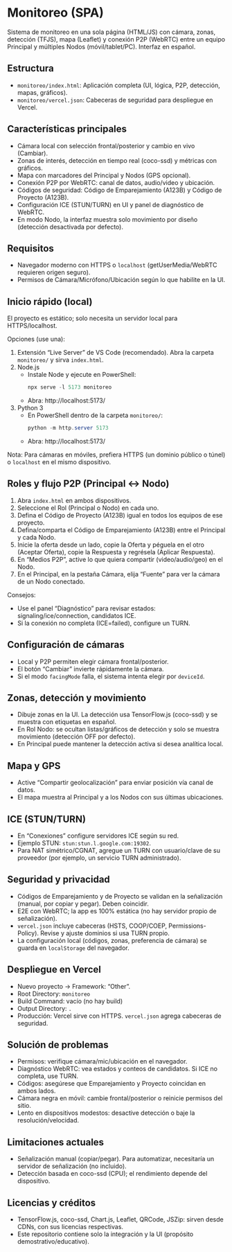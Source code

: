 # Monitoreo (SPA)

Sistema de monitoreo en una sola página (HTML/JS) con cámara, zonas, detección (TFJS), mapa (Leaflet) y conexión P2P (WebRTC) entre un equipo Principal y múltiples Nodos (móvil/tablet/PC). Interfaz en español.

## Estructura
- `monitoreo/index.html`: Aplicación completa (UI, lógica, P2P, detección, mapas, gráficos).
- `monitoreo/vercel.json`: Cabeceras de seguridad para despliegue en Vercel.

## Características principales
- Cámara local con selección frontal/posterior y cambio en vivo (Cambiar).
- Zonas de interés, detección en tiempo real (coco-ssd) y métricas con gráficos.
- Mapa con marcadores del Principal y Nodos (GPS opcional).
- Conexión P2P por WebRTC: canal de datos, audio/video y ubicación.
- Códigos de seguridad: Código de Emparejamiento (A123B) y Código de Proyecto (A123B).
- Configuración ICE (STUN/TURN) en UI y panel de diagnóstico de WebRTC.
- En modo Nodo, la interfaz muestra solo movimiento por diseño (detección desactivada por defecto).

## Requisitos
- Navegador moderno con HTTPS o `localhost` (getUserMedia/WebRTC requieren origen seguro).
- Permisos de Cámara/Micrófono/Ubicación según lo que habilite en la UI.

## Inicio rápido (local)
El proyecto es estático; solo necesita un servidor local para HTTPS/localhost.

Opciones (use una):
1) Extensión “Live Server” de VS Code (recomendado). Abra la carpeta `monitoreo/` y sirva `index.html`.
2) Node.js
   - Instale Node y ejecute en PowerShell:
     ```powershell
     npx serve -l 5173 monitoreo
     ```
   - Abra: http://localhost:5173/
3) Python 3
   - En PowerShell dentro de la carpeta `monitoreo/`:
     ```powershell
     python -m http.server 5173
     ```
   - Abra: http://localhost:5173/

Nota: Para cámaras en móviles, prefiera HTTPS (un dominio público o túnel) o `localhost` en el mismo dispositivo.

## Roles y flujo P2P (Principal ↔ Nodo)
1) Abra `index.html` en ambos dispositivos.
2) Seleccione el Rol (Principal o Nodo) en cada uno.
3) Defina el Código de Proyecto (A123B) igual en todos los equipos de ese proyecto.
4) Defina/comparta el Código de Emparejamiento (A123B) entre el Principal y cada Nodo.
5) Inicie la oferta desde un lado, copie la Oferta y péguela en el otro (Aceptar Oferta), copie la Respuesta y regrésela (Aplicar Respuesta).
6) En “Medios P2P”, active lo que quiera compartir (video/audio/geo) en el Nodo.
7) En el Principal, en la pestaña Cámara, elija “Fuente” para ver la cámara de un Nodo conectado.

Consejos:
- Use el panel “Diagnóstico” para revisar estados: signaling/ice/connection, candidatos ICE.
- Si la conexión no completa (ICE=failed), configure un TURN.

## Configuración de cámaras
- Local y P2P permiten elegir cámara frontal/posterior.
- El botón “Cambiar” invierte rápidamente la cámara.
- Si el modo `facingMode` falla, el sistema intenta elegir por `deviceId`.

## Zonas, detección y movimiento
- Dibuje zonas en la UI. La detección usa TensorFlow.js (coco-ssd) y se muestra con etiquetas en español.
- En Rol Nodo: se ocultan listas/gráficos de detección y solo se muestra movimiento (detección OFF por defecto).
- En Principal puede mantener la detección activa si desea analítica local.

## Mapa y GPS
- Active “Compartir geolocalización” para enviar posición vía canal de datos.
- El mapa muestra al Principal y a los Nodos con sus últimas ubicaciones.

## ICE (STUN/TURN)
- En “Conexiones” configure servidores ICE según su red.
- Ejemplo STUN: `stun:stun.l.google.com:19302`.
- Para NAT simétrico/CGNAT, agregue un TURN con usuario/clave de su proveedor (por ejemplo, un servicio TURN administrado).

## Seguridad y privacidad
- Códigos de Emparejamiento y de Proyecto se validan en la señalización (manual, por copiar y pegar). Deben coincidir.
- E2E con WebRTC; la app es 100% estática (no hay servidor propio de señalización).
- `vercel.json` incluye cabeceras (HSTS, COOP/COEP, Permissions-Policy). Revise y ajuste dominios si usa TURN propio.
- La configuración local (códigos, zonas, preferencia de cámara) se guarda en `localStorage` del navegador.

## Despliegue en Vercel
- Nuevo proyecto → Framework: “Other”.
- Root Directory: `monitoreo`
- Build Command: vacío (no hay build)
- Output Directory: `.`
- Producción: Vercel sirve con HTTPS. `vercel.json` agrega cabeceras de seguridad.

## Solución de problemas
- Permisos: verifique cámara/mic/ubicación en el navegador.
- Diagnóstico WebRTC: vea estados y conteos de candidatos. Si ICE no completa, use TURN.
- Códigos: asegúrese que Emparejamiento y Proyecto coincidan en ambos lados.
- Cámara negra en móvil: cambie frontal/posterior o reinicie permisos del sitio.
- Lento en dispositivos modestos: desactive detección o baje la resolución/velocidad.

## Limitaciones actuales
- Señalización manual (copiar/pegar). Para automatizar, necesitaría un servidor de señalización (no incluido).
- Detección basada en coco-ssd (CPU); el rendimiento depende del dispositivo.

## Licencias y créditos
- TensorFlow.js, coco-ssd, Chart.js, Leaflet, QRCode, JSZip: sirven desde CDNs, con sus licencias respectivas.
- Este repositorio contiene solo la integración y la UI (propósito demostrativo/educativo).
